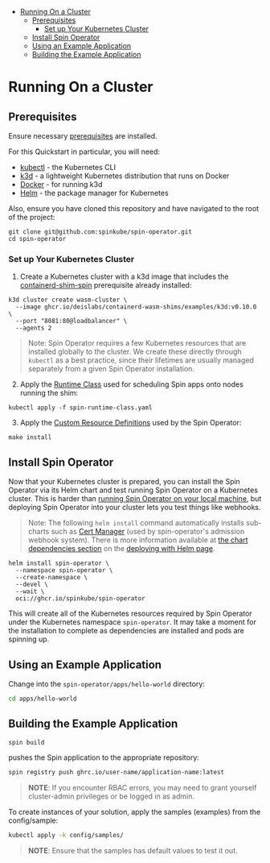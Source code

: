 - [Running On a Cluster](#running-on-a-cluster)
  - [Prerequisites](#prerequisites)
    - [Set up Your Kubernetes Cluster](#set-up-your-kubernetes-cluster)
  - [Install Spin Operator](#install-spin-operator)
  - [Using an Example Application](#using-an-example-application)
  - [Building the Example Application](#building-the-example-application)

# Running On a Cluster

## Prerequisites

Ensure necessary [prerequisites](./prerequisites.md) are installed.

For this Quickstart in particular, you will need:

- [kubectl](./prerequisites.md#kubectl) - the Kubernetes CLI
- [k3d](./prerequisites.md#k3d) - a lightweight Kubernetes distribution that runs on Docker
- [Docker](./prerequisites.md#docker) - for running k3d
- [Helm](./prerequisites.md#helm) - the package manager for Kubernetes

<!-- NOTE: remove this prerequisite when the runtime-class and CRDs can be applied from their release artifacts, i.e. when repo and release are public -->

Also, ensure you have cloned this repository and have navigated to the root of the project:

```
git clone git@github.com:spinkube/spin-operator.git
cd spin-operator
```

### Set up Your Kubernetes Cluster

1. Create a Kubernetes cluster with a k3d image that includes the [containerd-shim-spin](https://github.com/spinkube/containerd-shim-spin) prerequisite already installed:

<!-- TODO: update below with ghcr.io/spinkube/containerd-shim-spin/examples/k3d:<tag> -->

```
k3d cluster create wasm-cluster \
  --image ghcr.io/deislabs/containerd-wasm-shims/examples/k3d:v0.10.0 \
  --port "8081:80@loadbalancer" \
  --agents 2
```

> Note: Spin Operator requires a few Kubernetes resources that are installed globally to the cluster. We create these directly through `kubectl` as a best practice, since their lifetimes are usually managed separately from a given Spin Operator installation.

2. Apply the [Runtime Class](../../spin-runtime-class.yaml) used for scheduling Spin apps onto nodes running the shim:

<!-- TODO: replace with e.g. 'kubectl apply -f https://github.com/spinkube/spin-operator/releases/download/v0.1.0-rc.1/spin-operator.runtime-class.yaml' -->

```
kubectl apply -f spin-runtime-class.yaml
```

3. Apply the [Custom Resource Definitions](./glossary-of-terms.md#custom-resource-definition-crd) used by the Spin Operator:

<!-- TODO: replace with e.g. 'kubectl apply -f https://github.com/spinkube/spin-operator/releases/download/v0.1.0-rc.1/spin-operator.crds.yaml' -->

```
make install
```

## Install Spin Operator

Now that your Kubernetes cluster is prepared, you can install the Spin Operator via its Helm chart and test running Spin Operator on a Kubernetes cluster. This is harder than [running Spin Operator on your local machine](./running-locally.md), but deploying Spin Operator into your cluster lets you test things like webhooks. 

> Note: The following `helm install` command automatically installs sub-charts such as [Cert Manager](https://github.com/cert-manager/cert-manager) (used by spin-operator's admission webhook system). There is more information available at [the chart dependencies section](./deploying-with-helm.md#chart-dependencies) on the [deploying with Helm page](./deploying-with-helm.md).

<!-- TODO: remove '--devel' flag once we have our first non-prerelease chart available, e.g. when v0.1.0 of this project is out -->

```
helm install spin-operator \
  --namespace spin-operator \
  --create-namespace \
  --devel \
  --wait \
  oci://ghcr.io/spinkube/spin-operator
```

This will create all of the Kubernetes resources required by Spin Operator under the Kubernetes namespace `spin-operator`. It may take a moment for the installation to complete as dependencies are installed and pods are spinning up.

## Using an Example Application

Change into the `spin-operator/apps/hello-world` directory:

```bash
cd apps/hello-world
```

## Building the Example Application

```bash
spin build
```

pushes the Spin application to the appropriate repository:

```sh
spin registry push ghrc.io/user-name/application-name:latest
```

> **NOTE**: If you encounter RBAC errors, you may need to grant yourself cluster-admin
> privileges or be logged in as admin.

To create instances of your solution, apply the samples (examples) from the config/sample:

```sh
kubectl apply -k config/samples/
```

> **NOTE**: Ensure that the samples has default values to test it out.
